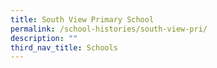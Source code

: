 ```yaml
---
title: South View Primary School
permalink: /school-histories/south-view-pri/
description: ""
third_nav_title: Schools
---
```



